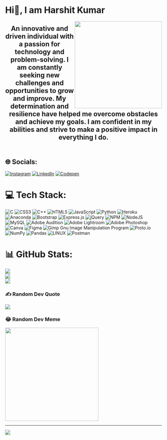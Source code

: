
<h1>Hi👋, I am Harshit Kumar</h1>

<img align="right" src="https://cdn.dribbble.com/users/1162077/screenshots/3848914/programmer.gif" width="280"/>

<h2 align="center">
An innovative and driven individual with a passion for technology and problem-solving. I am constantly seeking new challenges and opportunities to grow and improve. My determination and resilience have helped me overcome obstacles and achieve my goals. I am confident in my abilities and strive to make a positive impact in everything I do.

  <br>
  <br>
</h2>



## 🌐 Socials:
[![Instagram](https://img.shields.io/badge/Instagram-%23E4405F.svg?logo=Instagram&logoColor=white)](https://instagram.com/farfetch.08) [![LinkedIn](https://img.shields.io/badge/LinkedIn-%230077B5.svg?logo=linkedin&logoColor=white)](https://linkedin.com/in/harshit-kumar-1384371a0) [![Codepen](https://img.shields.io/badge/Codepen-000000?style=for-the-badge&logo=codepen&logoColor=white)](https://codepen.io/farfetch08) 

# 💻 Tech Stack:
![C](https://img.shields.io/badge/c-%2300599C.svg?style=for-the-badge&logo=c&logoColor=white) ![CSS3](https://img.shields.io/badge/css3-%231572B6.svg?style=for-the-badge&logo=css3&logoColor=white) ![C++](https://img.shields.io/badge/c++-%2300599C.svg?style=for-the-badge&logo=c%2B%2B&logoColor=white) ![HTML5](https://img.shields.io/badge/html5-%23E34F26.svg?style=for-the-badge&logo=html5&logoColor=white) ![JavaScript](https://img.shields.io/badge/javascript-%23323330.svg?style=for-the-badge&logo=javascript&logoColor=%23F7DF1E) ![Python](https://img.shields.io/badge/python-3670A0?style=for-the-badge&logo=python&logoColor=ffdd54) ![Heroku](https://img.shields.io/badge/heroku-%23430098.svg?style=for-the-badge&logo=heroku&logoColor=white) ![Anaconda](https://img.shields.io/badge/Anaconda-%2344A833.svg?style=for-the-badge&logo=anaconda&logoColor=white) ![Bootstrap](https://img.shields.io/badge/bootstrap-%23563D7C.svg?style=for-the-badge&logo=bootstrap&logoColor=white) ![Express.js](https://img.shields.io/badge/express.js-%23404d59.svg?style=for-the-badge&logo=express&logoColor=%2361DAFB) ![jQuery](https://img.shields.io/badge/jquery-%230769AD.svg?style=for-the-badge&logo=jquery&logoColor=white) ![NPM](https://img.shields.io/badge/NPM-%23000000.svg?style=for-the-badge&logo=npm&logoColor=white) ![NodeJS](https://img.shields.io/badge/node.js-6DA55F?style=for-the-badge&logo=node.js&logoColor=white) ![MySQL](https://img.shields.io/badge/mysql-%2300f.svg?style=for-the-badge&logo=mysql&logoColor=white) ![Adobe Audition](https://img.shields.io/badge/Adobe%20Audition-9999FF.svg?style=for-the-badge&logo=Adobe%20Audition&logoColor=white) ![Adobe Lightroom](https://img.shields.io/badge/Adobe%20Lightroom-31A8FF.svg?style=for-the-badge&logo=Adobe%20Lightroom&logoColor=white) ![Adobe Photoshop](https://img.shields.io/badge/adobephotoshop-%2331A8FF.svg?style=for-the-badge&logo=adobephotoshop&logoColor=white) ![Canva](https://img.shields.io/badge/Canva-%2300C4CC.svg?style=for-the-badge&logo=Canva&logoColor=white) 	![Figma](https://img.shields.io/badge/figma-%23F24E1E.svg?style=for-the-badge&logo=figma&logoColor=white) ![Gimp Gnu Image Manipulation Program](https://img.shields.io/badge/Gimp-657D8B?style=for-the-badge&logo=gimp&logoColor=FFFFFF) ![Proto.io](https://img.shields.io/badge/Proto.io-161637?style=for-the-badge&logo=proto.io&logoColor=00e5ff) ![NumPy](https://img.shields.io/badge/numpy-%23013243.svg?style=for-the-badge&logo=numpy&logoColor=white) ![Pandas](https://img.shields.io/badge/pandas-%23150458.svg?style=for-the-badge&logo=pandas&logoColor=white) ![LINUX](https://img.shields.io/badge/Linux-FCC624?style=for-the-badge&logo=linux&logoColor=black) ![Postman](https://img.shields.io/badge/Postman-FF6C37?style=for-the-badge&logo=postman&logoColor=white)



# 📊 GitHub Stats:
![](https://github-readme-stats.vercel.app/api?username=farfetch08&theme=dark&hide_border=false&include_all_commits=true&count_private=true)<br/>
![](https://github-readme-streak-stats.herokuapp.com/?user=farfetch08&theme=dark&hide_border=false)<br/>
![](https://github-readme-stats.vercel.app/api/top-langs/?username=farfetch08&theme=dark&hide_border=false&include_all_commits=true&count_private=true&layout=compact)



### ✍️ Random Dev Quote
![](https://quotes-github-readme.vercel.app/api?type=vetical&theme=dark)


### 😂 Random Dev Meme
<img src="https://rm.up.railway.app/" width="300px"/>



---
[![](https://visitcount.itsvg.in/api?id=farfetch08&icon=0&color=0)](https://visitcount.itsvg.in)



